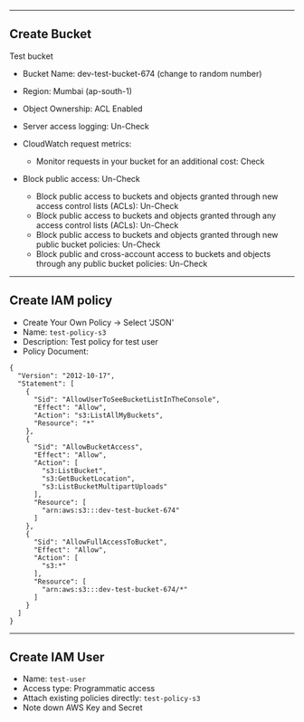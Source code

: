 -------------
Create Bucket
-------------
Test bucket

* Bucket Name: dev-test-bucket-674 (change to random number)
* Region: Mumbai (ap-south-1)
* Object Ownership: ACL Enabled

* Server access logging: Un-Check
* CloudWatch request metrics:
  * Monitor requests in your bucket for an additional cost: Check

* Block public access: Un-Check
  * Block public access to buckets and objects granted through new access control lists (ACLs): Un-Check
  * Block public access to buckets and objects granted through any access control lists (ACLs): Un-Check
  * Block public access to buckets and objects granted through new public bucket policies: Un-Check
  * Block public and cross-account access to buckets and objects through any public bucket policies: Un-Check



-----------------
Create IAM policy
-----------------
* Create Your Own Policy -> Select 'JSON'
* Name: `test-policy-s3`
* Description: Test policy for test user
* Policy Document:
```
{
  "Version": "2012-10-17",
  "Statement": [
    {
      "Sid": "AllowUserToSeeBucketListInTheConsole",
      "Effect": "Allow",
      "Action": "s3:ListAllMyBuckets",
      "Resource": "*"
    },
    {
      "Sid": "AllowBucketAccess",
      "Effect": "Allow",
      "Action": [
        "s3:ListBucket",
        "s3:GetBucketLocation",
        "s3:ListBucketMultipartUploads"
      ],
      "Resource": [
        "arn:aws:s3:::dev-test-bucket-674"
      ]
    },
    {
      "Sid": "AllowFullAccessToBucket",
      "Effect": "Allow",
      "Action": [
        "s3:*"
      ],
      "Resource": [
        "arn:aws:s3:::dev-test-bucket-674/*"
      ]
    }
  ]
}
```



---------------
Create IAM User
---------------
* Name: `test-user`
* Access type: Programmatic access
* Attach existing policies directly: `test-policy-s3`
* Note down AWS Key and Secret
